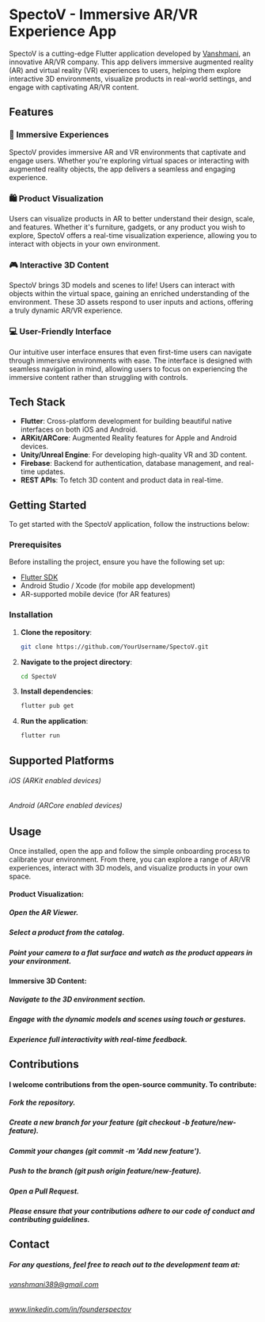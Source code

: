 # SpectoV - Immersive AR/VR Experience App

SpectoV is a cutting-edge Flutter application developed by [Vanshmani](https://github.com/Vanshmani), an innovative AR/VR company. This app delivers immersive augmented reality (AR) and virtual reality (VR) experiences to users, helping them explore interactive 3D environments, visualize products in real-world settings, and engage with captivating AR/VR content.

## Features

### 🔮 Immersive Experiences
SpectoV provides immersive AR and VR environments that captivate and engage users. Whether you're exploring virtual spaces or interacting with augmented reality objects, the app delivers a seamless and engaging experience.

### 🛍️ Product Visualization
Users can visualize products in AR to better understand their design, scale, and features. Whether it's furniture, gadgets, or any product you wish to explore, SpectoV offers a real-time visualization experience, allowing you to interact with objects in your own environment.

### 🎮 Interactive 3D Content
SpectoV brings 3D models and scenes to life! Users can interact with objects within the virtual space, gaining an enriched understanding of the environment. These 3D assets respond to user inputs and actions, offering a truly dynamic AR/VR experience.

### 💻 User-Friendly Interface
Our intuitive user interface ensures that even first-time users can navigate through immersive environments with ease. The interface is designed with seamless navigation in mind, allowing users to focus on experiencing the immersive content rather than struggling with controls.

## Tech Stack

- **Flutter**: Cross-platform development for building beautiful native interfaces on both iOS and Android.
- **ARKit/ARCore**: Augmented Reality features for Apple and Android devices.
- **Unity/Unreal Engine**: For developing high-quality VR and 3D content.
- **Firebase**: Backend for authentication, database management, and real-time updates.
- **REST APIs**: To fetch 3D content and product data in real-time.

## Getting Started

To get started with the SpectoV application, follow the instructions below:

### Prerequisites

Before installing the project, ensure you have the following set up:

- [Flutter SDK](https://flutter.dev/docs/get-started/install)
- Android Studio / Xcode (for mobile app development)
- AR-supported mobile device (for AR features)

### Installation

1. **Clone the repository**:
   ```bash
   git clone https://github.com/YourUsername/SpectoV.git
2. **Navigate to the project directory**:
   ```bash
   cd SpectoV
3. **Install dependencies**:
   ```bash
   flutter pub get
4. **Run the application**:
   ```bash
   flutter run

## Supported Platforms

###### iOS (ARKit enabled devices)
###### Android (ARCore enabled devices)


## Usage
Once installed, open the app and follow the simple onboarding process to calibrate your environment. From there, you can explore a range of AR/VR experiences, interact with 3D models, and visualize products in your own space.

#### Product Visualization:

##### Open the AR Viewer.
##### Select a product from the catalog.
##### Point your camera to a flat surface and watch as the product appears in your environment.

#### Immersive 3D Content:

##### Navigate to the 3D environment section.
##### Engage with the dynamic models and scenes using touch or gestures.
##### Experience full interactivity with real-time feedback.

## Contributions
#### I welcome contributions from the open-source community. To contribute:

##### Fork the repository.
##### Create a new branch for your feature (git checkout -b feature/new-feature).
##### Commit your changes (git commit -m 'Add new feature').
##### Push to the branch (git push origin feature/new-feature).
##### Open a Pull Request.

##### Please ensure that your contributions adhere to our code of conduct and contributing guidelines.

## Contact

##### For any questions, feel free to reach out to the development team at:

###### vanshmani389@gmail.com
###### www.linkedin.com/in/founderspectov


